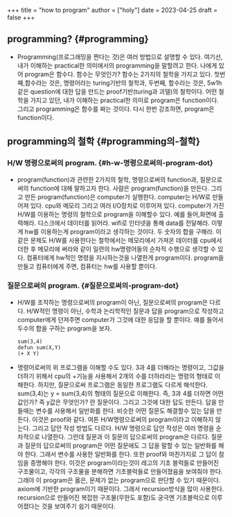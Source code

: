 +++
title = "how to program"
author = ["holy"]
date = 2023-04-25
draft = false
+++

## programming? {#programming}

-   Programming(프로그래밍을 짠다는 것)은 여러 방법으로 설명할 수
    있다. 여기선, 내가 이해하는 practical한 의미에서의 programming을
    말할려고 한다. 나에게 있어 program은 함수다. 함수는 무엇인가? 함수는
    2가지의 철학을 가지고 있다. 첫번째,함수라는 것은, 명령어라는
    turing기반의 철학과, 두번째, 함수라는 것은, 5w1h같은 question에 대한
    답을 만드는 proof기반(turing과 괴델)의 철학이다. 어떤 철학을 가지고
    있던, 내가 이해하는 practical한 의미로 program은
    function이다. 그리고 programming은 함수를 짜는 것이다. 다시 한번
    강조하면, program은 function이다.


## programming의 철학 {#programming의-철학}


### H/W 명령으로써의 program. {#h-w-명령으로써의-program-dot}

-   program(function)과 관련한 2가지의 철학, 명령으로써의 function과,
    질문으로써의 function에 대해 말하고자 한다. 사람은
    program(function)을 만든다. 그리고 만든 program(function)은
    computer가 실행한다. computer는 H/W로 만들어져 있다. cpu와 메모리
    그리고 여러 I/O장치로 이루어져 있다. computer가 가진 H/W를 이용하는
    명령의 철학으로 program을 이해할수 있다. 예를 들어,화면에
    출력해라. 디스크에서 데이터를 읽어라. wifi로 인터넷을 통해 data를
    전달해라. 이렇게 hw를 이용하는게 program이라고 생각하는 것이다. 두
    숫자의 합을 구해라. 이 같은 문제도 H/W를 사용한다는 철학에서는
    메모리에서 가져온 데이터를 cpu에서 더한 후 메모리에 써라와 같이
    일련의 hw명령어들의 순차적 수행으로 생각할 수 있다. 컴퓨터에게
    hw적인 명령을 지시하는것을 나열한게 program이다. program을 만들고
    컴퓨터에게 주면, 컴퓨터는 hw를 사용할 뿐이다.


### 질문으로써의 program. {#질문으로써의-program-dot}

-   H/W를 조작하는 명령으로써의 program이 아닌, 질문으로써의 program은
    다르다. H/W적인 명령이 아닌, 수학과 논리학적인 질문과 답을
    program으로 작성하고 computer에게 던져주면 computer가 그것에 대한
    응답을 할 뿐이다. 예를 들어서 두수의 합을 구하는 program을 보자.
    ```text
    sum(3,4)
    defun sum(X,Y)
    (+ X Y)
    ```
-   명령어로써의 위 프로그램을 이해할 수도 있다. 3과 4를 더해라는
    명령이고, 그값을 더하기 위해서 cpu의 +기능을 사용해서 2개의 수를
    더하라라는 명령의 형태로 이해한다. 하지만, 질문으로써 프로그램은
    동일한 프로그램도 다르게 해석한다. sum(3,4)는 y = sum(3,4)의 형태의
    질문으로 이해한다. 즉, 3과 4를 더하면 어떤값인가? 즉 y값은 무엇인가?
    란 질문이다. 그리고 그것에 대한 답도 만든다. 답을 만들때는 변수를
    사용해서 일반화를 한다. 비슷한 어떤 질문도 해결할수 있는 답을
    만든다. 이것은 proof와 같다. 여튼 H/W명령으로써의 program이라고
    이해하지 않는다. 그리고 답안 작성 방법도 다르다. H/W 명령으로 답안
    작성은 여러 명령을 순차적으로 나열한다. 그런데 질문과 이 질문의
    답으로써의 program은 다르다. 질문과 질문의 답으로써의 program은 어떤
    질문에도 그 답을 말할 수 있는 일반화를 해야 한다. 그래서 변수를
    사용한 일반화를 한다. 또한 proof와 마찬가지로 그 답이 참임을
    증명해야 한다. 이것은 program이라는것이 레고의 기초 블럭들로
    만들어진 구조물이고, 각각의 구조물을 분해하면 기초블럭들로
    만들어졌음을 보여줘야 한다. 그래야 이 program은 옳은, 문제가 없는
    program으로 판단할 수 있기 때문이다. axiom에 기반한 program이기
    때문이다. 그래서 recursion방식을 많이 사용한다. recursion으로
    만들어진 복잡한 구조물(무한도 포함)도 궁극엔 기초블럭으로
    이루어졌다는 것을 보여주기 쉽기 때문이다.
